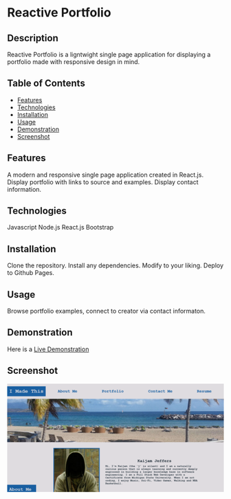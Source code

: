 # Reactive Portfolio

## Description
Reactive Portfolio is a ligntwight single page application for displaying a portfolio made with responsive design in mind.

## Table of Contents
* [Features](#features)
* [Technologies](#technologies)
* [Installation](#installation)
* [Usage](#usage)
* [Demonstration](#demonstration)
* [Screenshot](#screenshot)

## Features
A modern and responsive single page application created in React.js.
Display portfolio with links to source and examples.
Display contact information.

## Technologies
Javascript
Node.js
React.js
Bootstrap

## Installation
Clone the repository.
Install any dependencies.
Modify to your liking.
Deploy to Github Pages.

## Usage
Browse portfolio examples, connect to creator via contact informaton.

## Demonstration
Here is a [Live Demonstration](https://faceless128.github.io/reactive-portfolio)

## Screenshot
![Reactive Portfolio](./screenshot.png)
